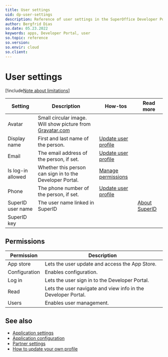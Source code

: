 ```yaml
---
title: User settings
uid: dp-user-settings
description: Reference of user settings in the SuperOffice Developer Portal.
author: Bergfrid Dias
so.date: 05.23.2022
keywords: apps, Developer Portal, user
so.topic: reference
so.version:
so.envir: cloud
so.client:
---
```


# User settings

[!include[Note about limitations](includes/note-cannot-update-superid.md)]

| Setting | Description | How-tos | Read more |
|---|---|---|---|
| Avatar | Small circular image. Will show picture from [Gravatar.com][8]| | |
| Display name | First and last name of the person. | [Update user profile][5] | |
| Email | The email address of the person, if set. | [Update user profile][5] | |
| Is log-in allowed | Whether this person can sign in to the Developer Portal. | [Manage permissions][6] | |
| Phone | The phone number of the person, if set.| [Update user profile][5] | |
| SuperID user name | The user name linked in SuperID | | [About SuperID][4] |
| SuperID key | | | |

## Permissions

| Permission | Description |
|---|---|
| App store | Lets the user update and access the App Store. |
| Configuration | Enables configuration. |
| Log in | Lets the user sign in to the Developer Portal. |
| Read | Lets the user navigate and view info in the Developer Portal. |
| Users | Enables user management. |

## See also

* [Application settings][1]
* [Application configuration][2]
* [Partner settings][3]
* [How to update your own profile][7]

<!-- Referenced links -->
[1]: ../standard-app/app-store/app-settings.md
[2]: ../create-app/config/app-config.md
[3]: partner-settings.md
[4]: ../../identity-management/superid/overview.md
[5]: edit-user.md
[6]: manage-permissions.md
[7]: update-profile.md
[8]: https://nb.gravatar.com/

<!-- Referenced images -->
